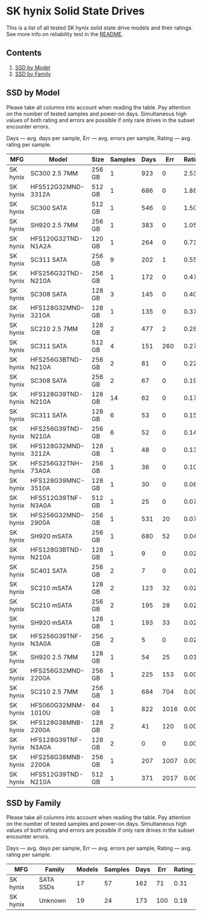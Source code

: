 SK hynix Solid State Drives
===========================

This is a list of all tested SK hynix solid state drive models and their ratings. See
more info on reliability test in the [README](https://github.com/linuxhw/SMART).

Contents
--------

1. [ SSD by Model  ](#ssd-by-model)
2. [ SSD by Family ](#ssd-by-family)

SSD by Model
------------

Please take all columns into account when reading the table. Pay attention on the
number of tested samples and power-on days. Simultaneous high values of both rating
and errors are possible if only rare drives in the subset encounter errors.

Days   — avg. days per sample,
Err    — avg. errors per sample,
Rating — avg. rating per sample.

| MFG       | Model              | Size   | Samples | Days  | Err   | Rating |
|-----------|--------------------|--------|---------|-------|-------|--------|
| SK hynix  | SC300 2.5 7MM      | 256 GB | 1       | 923   | 0     | 2.53   |
| SK hynix  | HFS512G32MND-3312A | 512 GB | 1       | 686   | 0     | 1.88   |
| SK hynix  | SC300 SATA         | 512 GB | 1       | 546   | 0     | 1.50   |
| SK hynix  | SH920 2.5 7MM      | 256 GB | 1       | 383   | 0     | 1.05   |
| SK hynix  | HFS120G32TND-N1A2A | 120 GB | 1       | 264   | 0     | 0.73   |
| SK hynix  | SC311 SATA         | 256 GB | 9       | 202   | 1     | 0.55   |
| SK hynix  | HFS256G32TND-N210A | 256 GB | 1       | 172   | 0     | 0.47   |
| SK hynix  | SC308 SATA         | 128 GB | 3       | 145   | 0     | 0.40   |
| SK hynix  | HFS128G32MND-3210A | 128 GB | 1       | 135   | 0     | 0.37   |
| SK hynix  | SC210 2.5 7MM      | 128 GB | 2       | 477   | 2     | 0.28   |
| SK hynix  | SC311 SATA         | 512 GB | 4       | 151   | 260   | 0.27   |
| SK hynix  | HFS256G3BTND-N210A | 256 GB | 2       | 81    | 0     | 0.22   |
| SK hynix  | SC308 SATA         | 256 GB | 2       | 67    | 0     | 0.19   |
| SK hynix  | HFS128G39TND-N210A | 128 GB | 14      | 62    | 0     | 0.17   |
| SK hynix  | SC311 SATA         | 128 GB | 6       | 53    | 0     | 0.15   |
| SK hynix  | HFS256G39TND-N210A | 256 GB | 6       | 52    | 0     | 0.14   |
| SK hynix  | HFS128G32MND-3212A | 128 GB | 1       | 48    | 0     | 0.13   |
| SK hynix  | HFS256G32TNH-73A0A | 256 GB | 1       | 36    | 0     | 0.10   |
| SK hynix  | HFS128G39MNC-3510A | 128 GB | 1       | 30    | 0     | 0.08   |
| SK hynix  | HFS512G39TNF-N3A0A | 512 GB | 1       | 25    | 0     | 0.07   |
| SK hynix  | HFS256G32MND-2900A | 256 GB | 1       | 531   | 20    | 0.07   |
| SK hynix  | SH920 mSATA        | 256 GB | 1       | 680   | 52    | 0.04   |
| SK hynix  | HFS128G3BTND-N210A | 128 GB | 1       | 9     | 0     | 0.02   |
| SK hynix  | SC401 SATA         | 256 GB | 2       | 7     | 0     | 0.02   |
| SK hynix  | SC210 mSATA        | 128 GB | 2       | 123   | 32    | 0.02   |
| SK hynix  | SC210 mSATA        | 256 GB | 2       | 195   | 28    | 0.02   |
| SK hynix  | SH920 mSATA        | 128 GB | 1       | 193   | 33    | 0.02   |
| SK hynix  | HFS256G39TNF-N3A0A | 256 GB | 2       | 5     | 0     | 0.02   |
| SK hynix  | SH920 2.5 7MM      | 128 GB | 1       | 54    | 25    | 0.01   |
| SK hynix  | HFS256G32MND-2200A | 256 GB | 1       | 225   | 153   | 0.00   |
| SK hynix  | SC210 2.5 7MM      | 256 GB | 1       | 684   | 704   | 0.00   |
| SK hynix  | HFS060G32MNM-1010U | 64 GB  | 1       | 822   | 1016  | 0.00   |
| SK hynix  | HFS128G38MNB-2200A | 128 GB | 2       | 41    | 120   | 0.00   |
| SK hynix  | HFS128G39TNF-N3A0A | 128 GB | 2       | 0     | 0     | 0.00   |
| SK hynix  | HFS256G38MNB-2200A | 256 GB | 1       | 207   | 1007  | 0.00   |
| SK hynix  | HFS512G39TND-N210A | 512 GB | 1       | 371   | 2017  | 0.00   |

SSD by Family
-------------

Please take all columns into account when reading the table. Pay attention on the
number of tested samples and power-on days. Simultaneous high values of both rating
and errors are possible if only rare drives in the subset encounter errors.

Days   — avg. days per sample,
Err    — avg. errors per sample,
Rating — avg. rating per sample.

| MFG       | Family                 | Models | Samples | Days  | Err   | Rating |
|-----------|------------------------|--------|---------|-------|-------|--------|
| SK hynix  | SATA SSDs              | 17     | 57      | 162   | 71    | 0.31   |
| SK hynix  | Unknown                | 19     | 24      | 173   | 100   | 0.19   |
